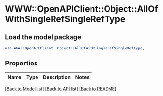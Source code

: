 # WWW::OpenAPIClient::Object::AllOfWithSingleRefSingleRefType

## Load the model package
```perl
use WWW::OpenAPIClient::Object::AllOfWithSingleRefSingleRefType;
```

## Properties
Name | Type | Description | Notes
------------ | ------------- | ------------- | -------------

[[Back to Model list]](../README.md#documentation-for-models) [[Back to API list]](../README.md#documentation-for-api-endpoints) [[Back to README]](../README.md)


